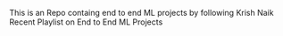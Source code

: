 This is an Repo containg end to end ML projects by following Krish Naik Recent Playlist on End to End ML Projects